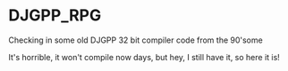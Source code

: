 # DJGPP_RPG

Checking in some old DJGPP 32 bit compiler code from the 90'some

It's horrible, it won't compile now days, but hey, I still have it, so here it is!